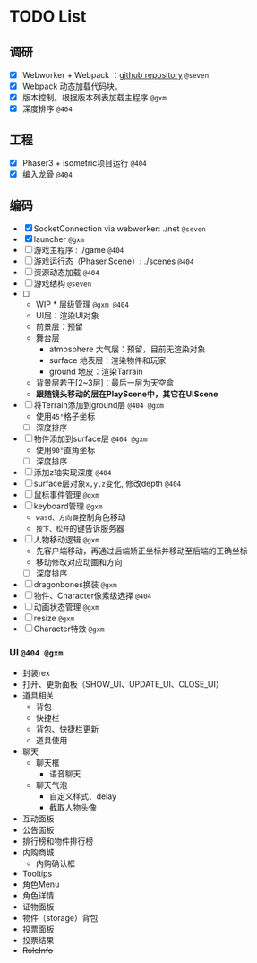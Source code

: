 TODO List
===

## 调研
- [x] Webworker + Webpack ：[github repository](https://github.com/askdaddy/ts-webworker-webpack) `@seven`
- [x] Webpack 动态加载代码块。
- [x] 版本控制。根据版本列表加载主程序 `@gxm`
- [x] 深度排序 `@404`

## 工程
- [x] Phaser3 + isometric项目运行 `@404`
- [x] 编入龙骨 `@404`

## 编码
- [x] SocketConnection via webworker: ./net `@seven`
- [x] launcher `@gxm`
- [ ] 游戏主程序 : ./game `@404`
- [ ] 游戏运行态（Phaser.Scene）: ./scenes `@404`
- [ ] 资源动态加载 `@404`
- [ ] 游戏结构 `@seven`
- [ ] * WIP * 层级管理 `@gxm @404`
  - UI层：渲染UI对象
  - 前景层：预留
  - 舞台层
    - atmosphere 大气层：预留，目前无渲染对象
    - surface 地表层：渲染物件和玩家
    - ground 地皮：渲染Tarrain
  - 背景层若干[2~3层]：最后一层为天空盒
  - **跟随镜头移动的层在PlayScene中，其它在UIScene**
- [ ] 将Terrain添加到ground层 `@404 @gxm`
  - 使用`45°`格子坐标
  - [ ] 深度排序 
- [ ] 物件添加到surface层 `@404 @gxm`
  - 使用`90°`直角坐标
  - [ ] 深度排序 
- [ ] 添加z轴实现深度 `@404`
- [ ] surface层对象`x,y,z`变化, 修改depth `@404`
- [ ] 鼠标事件管理 `@gxm`
- [ ] keyboard管理 `@gxm`
  - `wasd、方向键`控制角色移动
  - `按下、松开`的键告诉服务器 
- [ ] 人物移动逻辑 `@gxm`
  - 先客户端移动，再通过后端矫正坐标并移动至后端的正确坐标
  - 移动修改对应动画和方向
  - [ ] 深度排序 
- [ ] dragonbones换装 `@gxm`
- [ ] 物件、Character像素级选择 `@404`
- [ ] 动画状态管理 `@gxm`
- [ ] resize `@gxm`
- [ ] Character特效 `@gxm`

### UI `@404 @gxm`
  - 封装rex
  - 打开、更新面板（SHOW_UI、UPDATE_UI、CLOSE_UI）
  - 道具相关
    - 背包
    - 快捷栏
    - 背包、快捷栏更新
    - 道具使用
  - 聊天
    - 聊天框
      - 语音聊天
    - 聊天气泡
      - 自定义样式、delay
      - 截取人物头像
  - 互动面板
  - 公告面板
  - 排行榜和物件排行榜
  - 内购商城
    - 内购确认框
  - Tooltips
  - 角色Menu
  - 角色详情
  - 证物面板
  - 物件（storage）背包
  - 投票面板
  - 投票结果
  - ~~RoleInfo~~
